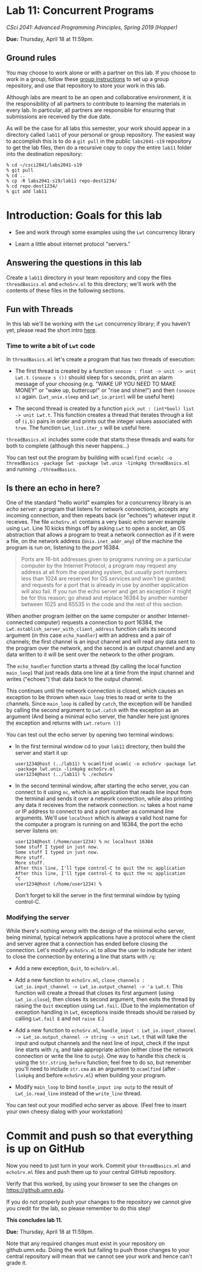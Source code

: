 # Lab 11: Concurrent Programs

*CSci 2041: Advanced Programming Principles, Spring 2019 (Hopper)*

**Due:** Thursday, April 18 at 11:59pm.

## Ground rules

You may choose to work alone or with a partner on this lab. If you choose to work in a group, follow these [group instructions](group-instructions.md) to set up a group repository, and use that repository to store your work in this lab.

Although labs are meant to be an open and collaborative environment, it is the
responsibility of all partners to contribute to learning the materials in every
lab. In particular, all partners are responsible for ensuring that submissions
are received by the due date.

As will be the case for all labs this semester, your work should appear in a directory called `lab11` of your personal or group repository.  The easiest way to accomplish this is to do a `git pull` in the public `labs2041-s19` repository to get the lab files, then do a recursive copy to copy the entire `lab11` folder into the destination repository:

```
% cd ~/csci2041/labs2041-s19
% git pull
% cd ..
% cp -R labs2041-s19/lab11 repo-dest1234/
% cd repo-dest1234/
% git add lab11
```



# Introduction: Goals for this lab

+ See and work through some examples using the `Lwt` concurrency library

+ Learn a little about internet protocol "servers."

## Answering the questions in this lab

Create a `lab11` directory in your team repository and copy the files
`threadBasics.ml` and `echoSrv.ml` to this directory; we'll work with
the contents of these files in the following sections.

## Fun with Threads

In this lab we'll be working with the `Lwt` concurrency library; if you haven't
yet, please read the short intro [here](lwt_intro.md).

### Time to write a bit of `Lwt` code

In `threadBasics.ml` let's create a program that has two threads of execution:

+ The first thread is created by a function `snooze : float -> unit ->
  unit Lwt.t`.  `(snooze s ())` should sleep for `s` seconds, print an
  alarm message of your choosing (e.g. "WAKE UP YOU NEED TO MAKE
  MONEY" or "wake up, buttercup!" or "rise and shine!") and then
  `(snooze s)` again.  (`Lwt_unix.sleep` and `Lwt_io.printl` will be
  useful here)

+ The second thread is created by a function `pick_out : (int*bool)
  list -> unit Lwt.t`.  This function creates a thread that iterates
  through a list of `(i,b)` pairs in order and prints out the integer values
  associated with `true`.  The function `Lwt_list.iter_s` will be
  useful here.

`threadBasics.ml` includes some code that starts these threads and
waits for both to complete (although this never happens...)

You can test out the program by building with `ocamlfind ocamlc -o threadBasics -package
lwt -package lwt.unix -linkpkg threadBasics.ml` and running `./threadBasics`.

## Is there an echo in here?

One of the standard "hello world" examples for a concurrency library is
an *echo server*: a program that listens for network connections,
accepts any incoming connection, and then repeats back (or "echoes")
whatever input it receives.  The file `echoSrv.ml` contains a very
basic echo server example using `Lwt`.  Line 10 kicks things off by
asking `Lwt` to open a *socket*, an OS abstraction that allows a
program to treat a network connection as if it were a file, on the
network address (`Unix.inet_addr_any`) of the machine the program is
run on, listening to the *port* 16384.

> Ports are 16-bit addresses given to programs running on a particular
> computer by the Internet Protocol; a program may request any address
> at all from the operating system, but usually port numbers less than
> 1024 are reserved for OS services and won't be granted; and requests
> for a port that is already in use by another application will also
> fail.  If you run the echo server and get an exception it might be
> for this reason; go ahead and replace 16384 by another number
> between 1025 and 65535 in the code and the rest of this section.

When another program (either on the same computer or another
Internet-connected computer) requests a connection to port 16384, the
`Lwt.establish_server_with_client_address` function calls its second argument (in this
case `echo_handler`) with an address and a pair of channels; the first channel is an
input channel and will read any data sent to the program over the
network, and the second is an output channel and any data written to
it will be sent over the network to the other program.

The `echo_handler` function starts a
thread (by calling the local function `main_loop`)
that just reads data one line at a time from the input
channel and writes ("echoes") that data back to the output channel.

This continues until the network connection is closed, which causes an
exception to be thrown when `main_loop` tries to read or write to the
channels.  Since `main_loop` is called by `catch`, the exception will
be handled by calling the second argument to `Lwt.catch` with the
exception as an argument (And being a minimal echo server, the handler
here just ignores the exception and returns with `Lwt.return ()`)

You can test out the echo server by opening two terminal windows:

+ In the first terminal window cd to your `lab11` directory, then build the server and start it up:

    ```
    user1234@host (../lab11) % ocamlfind ocamlc -o echoSrv -package lwt -package lwt.unix -linkpkg echoSrv.ml
    user1234@host (../lab11) % ./echoSrv
    ```

+ In the second terminal window, after starting the echo server, you
  can connect to it using `nc`, which is an application that reads
  line input from the terminal and sends it over a network connection,
  while also printing any data it receives from the network
  connection.  `nc` takes a host name or IP address to connect to
  and a port number as command line arguments.  We'll use `localhost`
  which is always a valid host name for the computer a program is
  running on and 16384, the port the echo server listens on:

    ```
    user1234@host (/home/user1234) % nc localhost 16384
    Some stuff I typed in just now.
    Some stuff I typed in just now.
    More stuff.
    More stuff.
    After this line, I'll type control-C to quit the nc application
    After this line, I'll type control-C to quit the nc application
    ^C
    user1234@host (/home/user1234) %
    ```

    Don't forget to kill the server in the first terminal window by typing control-C.

### Modifying the server

While there's nothing _wrong_ with the design of the minimal echo
server, being minimal, typical network applications have a protocol
where the client and server agree that a connection has ended before
closing the connection.  Let's modify `echoSrv.ml` to allow the user
to indicate her intent to close the connection by entering a line that
starts with `/q`:

+ Add a new exception, `Quit`, to `echoSrv.ml`.

+ Add a new function to `echoSrv.ml`, `close_channels :
  Lwt_io.input_channel -> Lwt_io.output_channel -> 'a Lwt.t`.  This
  function will create a thread that closes its first argument (using `Lwt_io.close`), then
  closes its second argument, then exits the thread by raising
  the `Quit` exception using `Lwt.fail`.  (Due to the implementation
  of exception handling in `Lwt`, exceptions inside threads should be
  raised by calling `Lwt.fail E` and not `raise E`.)

+ Add a new function to `echoSrv.ml`,
  `handle_input : Lwt_io.input_channel -> Lwt_io.output_channel -> string -> unit Lwt.t` that will take the input and output channels and the next line of input, check if the input line starts with `/q`,
  and take appropriate action (either close the network connection or write
  the line to `outp`).  One way to handle this check is using the
  `Str.string_before` function; feel free to do so, but remember
  you'll need to include `str.cma` as an argument to `ocamlfind` (after `-linkpkg` and before `echoSrv.ml`)
  when building your program.

+ Modify `main_loop` to bind `handle_input inp outp` to the result of
  `Lwt_io.read_line` instead of the `write_line` thread.

You can test out your modified echo server as above.  (Feel free to
insert your own cheesy dialog with your workstation)

# Commit and push so that everything is up on GitHub

Now you need to just turn in your work. Commit your `threadBasics.ml`
and `echoSrv.ml` files and push them up to your central GitHub repository.

Verify that this worked, by using your browser to see the changes on
https://github.umn.edu.

If you do not properly push your changes to the repository we
cannot give you credit for the lab, so please remember to do this
step!

__This concludes lab 11.__

**Due:** Thursday, April 18 at 11:59pm.

Note that any required changes must exist in your repository on
github.umn.edu. Doing the work but failing to push those changes
to your central repository will mean that we cannot see your work
and hence can't grade it.
